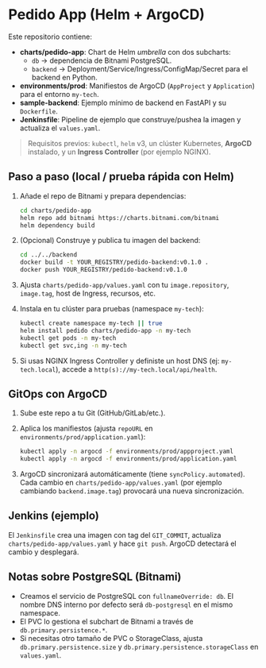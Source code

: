 # Pedido App (Helm + ArgoCD)

Este repositorio contiene:
- **charts/pedido-app**: Chart de Helm *umbrella* con dos subcharts:
  - `db` → dependencia de Bitnami PostgreSQL.
  - `backend` → Deployment/Service/Ingress/ConfigMap/Secret para el backend en Python.
- **environments/prod**: Manifiestos de ArgoCD (`AppProject` y `Application`) para el entorno `my-tech`.
- **sample-backend**: Ejemplo mínimo de backend en FastAPI y su `Dockerfile`.
- **Jenkinsfile**: Pipeline de ejemplo que construye/pushea la imagen y actualiza el `values.yaml`.

> Requisitos previos: `kubectl`, `helm` v3, un clúster Kubernetes, **ArgoCD** instalado, y un **Ingress Controller** (por ejemplo NGINX).

## Paso a paso (local / prueba rápida con Helm)

1. Añade el repo de Bitnami y prepara dependencias:
   ```bash
   cd charts/pedido-app
   helm repo add bitnami https://charts.bitnami.com/bitnami
   helm dependency build
   ```

2. (Opcional) Construye y publica tu imagen del backend:
   ```bash
   cd ../../backend
   docker build -t YOUR_REGISTRY/pedido-backend:v0.1.0 .
   docker push YOUR_REGISTRY/pedido-backend:v0.1.0
   ```

3. Ajusta `charts/pedido-app/values.yaml` con tu `image.repository`, `image.tag`, host de Ingress, recursos, etc.

4. Instala en tu clúster para pruebas (namespace `my-tech`):
   ```bash
   kubectl create namespace my-tech || true
   helm install pedido charts/pedido-app -n my-tech
   kubectl get pods -n my-tech
   kubectl get svc,ing -n my-tech
   ```

5. Si usas NGINX Ingress Controller y definiste un host DNS (ej: `my-tech.local`), accede a `http(s)://my-tech.local/api/health`.

## GitOps con ArgoCD

1. Sube este repo a tu Git (GitHub/GitLab/etc.).

2. Aplica los manifiestos (ajusta `repoURL` en `environments/prod/application.yaml`):
   ```bash
   kubectl apply -n argocd -f environments/prod/appproject.yaml
   kubectl apply -n argocd -f environments/prod/application.yaml
   ```

3. ArgoCD sincronizará automáticamente (tiene `syncPolicy.automated`). Cada cambio en `charts/pedido-app/values.yaml` (por ejemplo cambiando `backend.image.tag`) provocará una nueva sincronización.

## Jenkins (ejemplo)
El `Jenkinsfile` crea una imagen con tag del `GIT_COMMIT`, actualiza `charts/pedido-app/values.yaml` y hace `git push`. ArgoCD detectará el cambio y desplegará.

## Notas sobre PostgreSQL (Bitnami)
- Creamos el servicio de PostgreSQL con `fullnameOverride: db`. El nombre DNS interno por defecto será `db-postgresql` en el mismo namespace.
- El PVC lo gestiona el subchart de Bitnami a través de `db.primary.persistence.*`.
- Si necesitas otro tamaño de PVC o StorageClass, ajusta `db.primary.persistence.size` y `db.primary.persistence.storageClass` en `values.yaml`.
